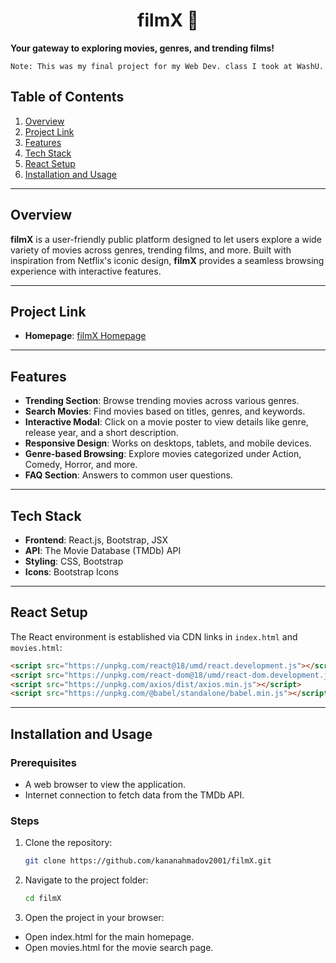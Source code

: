 <div align="center">
    <h1 id="Header">filmX 🎥</h1>
</div>

**Your gateway to exploring movies, genres, and trending films!**
```
Note: This was my final project for my Web Dev. class I took at WashU.
```

## Table of Contents

1. [Overview](#overview)
2. [Project Link](#project-link)
3. [Features](#features)
4. [Tech Stack](#tech-stack)
3. [React Setup](#react-setup)
5. [Installation and Usage](#installation-and-usage)

---

## Overview

**filmX** is a user-friendly public platform designed to let users explore a wide variety of movies across genres, trending films, and more. Built with inspiration from Netflix's iconic design, **filmX** provides a seamless browsing experience with interactive features.

---

## Project Link

- **Homepage**: [filmX Homepage](https://wustl-cse204a-fl2024-2.github.io/final-project-kananahmadov2001/)

---

## Features

- **Trending Section**: Browse trending movies across various genres.
- **Search Movies**: Find movies based on titles, genres, and keywords.
- **Interactive Modal**: Click on a movie poster to view details like genre, release year, and a short description.
- **Responsive Design**: Works on desktops, tablets, and mobile devices.
- **Genre-based Browsing**: Explore movies categorized under Action, Comedy, Horror, and more.
- **FAQ Section**: Answers to common user questions.

---

## Tech Stack

- **Frontend**: React.js, Bootstrap, JSX
- **API**: The Movie Database (TMDb) API
- **Styling**: CSS, Bootstrap
- **Icons**: Bootstrap Icons

---

## React Setup

The React environment is established via CDN links in `index.html` and `movies.html`:

```html
<script src="https://unpkg.com/react@18/umd/react.development.js"></script>
<script src="https://unpkg.com/react-dom@18/umd/react-dom.development.js"></script>
<script src="https://unpkg.com/axios/dist/axios.min.js"></script>
<script src="https://unpkg.com/@babel/standalone/babel.min.js"></script>
```

---

## Installation and Usage

### Prerequisites

- A web browser to view the application.
- Internet connection to fetch data from the TMDb API.

### Steps

1. Clone the repository:
   ```bash
   git clone https://github.com/kananahmadov2001/filmX.git
   ```
2. Navigate to the project folder:
   ```bash
   cd filmX
   ```
3. Open the project in your browser:

- Open index.html for the main homepage.
- Open movies.html for the movie search page.
